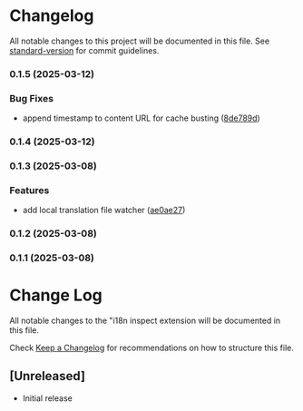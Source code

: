 # Changelog

All notable changes to this project will be documented in this file. See [standard-version](https://github.com/conventional-changelog/standard-version) for commit guidelines.

### 0.1.5 (2025-03-12)


### Bug Fixes

* append timestamp to content URL for cache busting ([8de789d](https://github.com/neverEndy/vscode-i18n-inspect/commit/8de789d59976ebcf194df6422c1d3aad09539d49))

### 0.1.4 (2025-03-12)

### 0.1.3 (2025-03-08)


### Features

* add local translation file watcher ([ae0ae27](https://github.com/neverEndy/vscode-i18n-inspect/commit/ae0ae27eebaed3c2dd1b416d59a16f8c4ddf3c24))

### 0.1.2 (2025-03-08)

### 0.1.1 (2025-03-08)

# Change Log

All notable changes to the "i18n inspect extension will be documented in this file.

Check [Keep a Changelog](http://keepachangelog.com/) for recommendations on how to structure this file.

## [Unreleased]

- Initial release